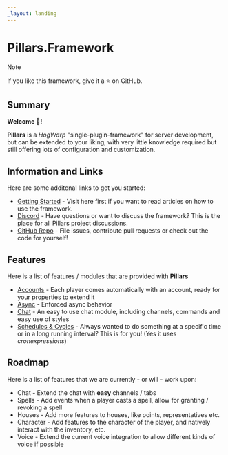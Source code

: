 ```yaml
---
_layout: landing
---
```

<div class="article">

# Pillars.Framework

> [!NOTE]
> If you like this framework, give it a ⭐ on GitHub.

## Summary

**Welcome 👋!**

**Pillars** is a _HogWarp_ "single-plugin-framework" for server development, but can be extended to your liking, with very little knowledge required but still offering lots of configuration and customization.

## Information and Links

Here are some additonal links to get you started:

- [Getting Started](articles/guides/getting-started.md) - Visit here first if you want to read articles on how to use the framework.
- [Discord](https://discord.gg/X2D7Tk75pZ) - Have questions or want to discuss the framework? This is the place for all Pillars project discussions.
- [GitHub Repo](https://github.com/pillars-framework/pillars) - File issues, contribute pull requests or check out the code for yourself!

## Features

Here is a list of features / modules that are provided with **Pillars**

* [Accounts](articles/modules/core/account.md) - Each player comes automatically with an account, ready for your properties to extend it
* [Async](articles/advanced/async-single-plugin.md) - Enforced async behavior
* [Chat](articles/modules/chat.md) - An easy to use chat module, including channels, commands and easy use of styles
* [Schedules & Cycles](articles/modules/schedules.md) - Always wanted to do something at a specific time or in a long running interval? This is for you! (Yes it uses _cronexpressions_)

## Roadmap

Here is a list of features that we are currently - or will - work upon:

* Chat - Extend the chat with **easy** channels / tabs
* Spells - Add events when a player casts a spell, allow for granting / revoking a spell
* Houses - Add more features to houses, like points, representatives etc.
* Character - Add features to the character of the player, and natively interact with the inventory, etc.
* Voice - Extend the current voice integration to allow different kinds of voice if possible

</div>